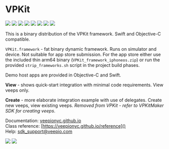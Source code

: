 # VPKit

![](https://img.shields.io/badge/build-passing-green.svg)
![](https://img.shields.io/cocoapods/v/VPKit.svg)
![](https://img.shields.io/cocoapods/at/VPKit.svg)
![](https://img.shields.io/cocoapods/p/VPKit.svg)
![](https://img.shields.io/cocoapods/l/VPKit.svg)
![](https://img.shields.io/badge/obj--c-compatible-green.svg)
![](https://img.shields.io/badge/swift-compatible-green.svg)
![](https://img.shields.io/badge/dependencies-passing-green.svg)

This is a binary distribution of the VPKit framework. Swift and Objective-C compatible.

`VPKit.framework` - fat binary dynamic framework. Runs on simulator and device. Not suitable for app store submission. For the app store either use the included thin arm64 binary (`VPKit_framework_iphoneos.zip`) or run the provided `strip_frameworks.sh` script in the project build phases.  


Demo host apps are provided in Objective-C and Swift. 

__View__ - shows quick-start integration with minimal code requirements. View veeps only.  

__Create__ - more elaborate integration example with use of delegates. Create new veeps, view existing veeps. _Removed from VPKit - refer to VPKitMaker SDK for creating veeps_.



Documentation: [veepionyc.github.io](https://veepionyc.github.io)     
Class reference: [https://veepionyc.github.io/reference]()  
Help: sdk_support@veepio.com  

![](https://veepionyc.github.io/assets/img/consume.jpg)
![](https://veepionyc.github.io/assets/img/create.jpg)

